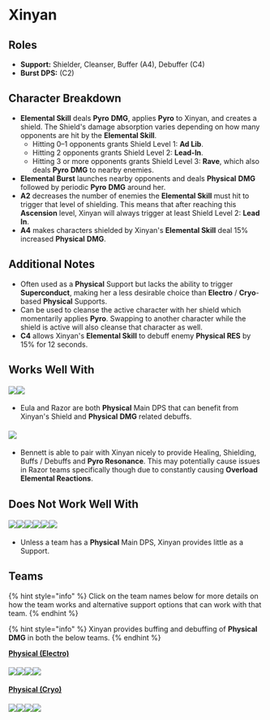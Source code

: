 # Xinyan

## Roles

* **Support:** Shielder, Cleanser, Buffer (A4), Debuffer (C4)
* **Burst DPS:** (C2)

## Character Breakdown

* **Elemental Skill** deals **Pyro** **DMG**, applies **Pyro** to Xinyan, and creates a shield. The Shield's damage absorption varies depending on how many opponents are hit by the **Elemental Skill**.
  * Hitting 0–1 opponents grants Shield Level 1: **Ad Lib**.
  * Hitting 2 opponents grants Shield Level 2: **Lead-In**.
  * Hitting 3 or more opponents grants Shield Level 3: **Rave**, which also deals **Pyro** **DMG** to nearby enemies.
* **Elemental Burst** launches nearby opponents and deals **Physical** **DMG** followed by periodic **Pyro** **DMG** around her.
* **A2** decreases the number of enemies the **Elemental Skill** must hit to trigger that level of shielding. This means that after reaching this **Ascension** level, Xinyan will always trigger at least Shield Level 2: **Lead In**.
* **A4** makes characters shielded by Xinyan's **Elemental Skill** deal 15% increased **Physical** **DMG**.

## Additional Notes

* Often used as a **Physical** Support but lacks the ability to trigger **Superconduct**, making her a less desirable choice than **Electro** / **Cryo**-based **Physical** Supports.
* Can be used to cleanse the active character with her shield which momentarily applies **Pyro**. Swapping to another character while the shield is active will also cleanse that character as well.
* **C4** allows Xinyan's **Elemental Skill** to debuff enemy **Physical RES** by 15% for 12 seconds.

## Works Well With

#### ![](../../.gitbook/assets/UI\_AvatarIcon\_Razor.png)![](../../.gitbook/assets/UI\_AvatarIcon\_Eula.png)

* Eula and Razor are both **Physical** Main DPS that can benefit from Xinyan's Shield and **Physical** **DMG** related debuffs.

#### ![](../../.gitbook/assets/UI\_AvatarIcon\_Bennett.png)

* Bennett is able to pair with Xinyan nicely to provide Healing, Shielding, Buffs / Debuffs and **Pyro Resonance**. This may potentially cause issues in Razor teams specifically though due to constantly causing **Overload Elemental Reactions**.

## Does Not Work Well With

#### ![](../../.gitbook/assets/Element\_Anemo.webp)![](../../.gitbook/assets/Element\_Cryo.webp)![](../../.gitbook/assets/Element\_Electro.webp)![](../../.gitbook/assets/Element\_Hydro.webp)![](../../.gitbook/assets/Element\_Pyro.webp)![](../../.gitbook/assets/Element\_Geo.webp)

* Unless a team has a **Physical** Main DPS, Xinyan provides little as a Support.

## Teams

{% hint style="info" %}
Click on the team names below for more details on how the team works and alternative support options that can work with that team.
{% endhint %}

{% hint style="info" %}
Xinyan provides buffing and debuffing of **Physical** **DMG** in both the below teams.
{% endhint %}

[**Physical (Electro)**](../../teams/physical.md)

#### ![](../../.gitbook/assets/UI\_AvatarIcon\_Razor.png)![](../../.gitbook/assets/UI\_AvatarIcon\_Kaeya.png)![](../../.gitbook/assets/UI\_AvatarIcon\_Xinyan.png)![](../../.gitbook/assets/UI\_AvatarIcon\_Barbara.png)

[**Physical (Cryo)**](../../teams/physical-cryo.md)

#### ![](../../.gitbook/assets/UI\_AvatarIcon\_Eula.png)![](../../.gitbook/assets/UI\_AvatarIcon\_Shougun.png)![](../../.gitbook/assets/UI\_AvatarIcon\_Xinyan.png)![](../../.gitbook/assets/UI\_AvatarIcon\_Bennett.png)
